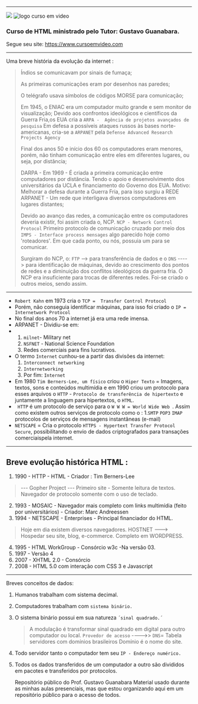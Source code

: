 
***
![](https://www.iconfinder.com/icons/940979/download/png/256)
![logo curso em video](https://github.com/userdanixdev/HTML/assets/132594952/65ff4878-2c9f-4558-a318-1ebbc3037af6)



### Curso de HTML ministrado pelo Tutor: Gustavo Guanabara. 
Segue seu site: https://www.cursoemvideo.com
***

Uma breve história da evolução da internet :

> Índios se comunicavam por sinais de fumaça;
>
> As primeiras comunicações eram por desenhos nas paredes;
>
> O telégrafo usava símbolos de códigos MORSE para comunicação;
>
> Em 1945, o ENIAC era um computador muito grande e sem monitor de visualização;
> Devido aos confrontos ideológicos e científicos da Guerra Fria,os EUA cria a ``ARPA -  Agência de projetos avançados de pesquisa`` Em defesa a possíveis ataques russos às bases norte-americanas, cria-se a ``ARPANET`` pela ``Defense Advanced Research Projects Agency``
> 
> Final dos anos 50 e início dos 60 os computadores eram menores, porém, não tinham comunicação entre eles em diferentes lugares, ou seja, por distância;
>
> DARPA - Em 1969 - É criada a primeira comunicação entre computadores por distância. Tendo o apoio e desenvolvimento dos universitários da UCLA e financiamento do Governo dos EUA.
> Motivo: Melhorar a defesa durante a Guerra Fria, para isso surgiu a REDE ARPANET -  Um rede que interligava diversos computadores em lugares distantes;
>
> Devido ao avanço das redes, a comunicação entre os computadores deveria existir, foi assim criada o, NCP.
> ``NCP - Network Control Protocol`` Primeiro protocolo de comunicação cruzado por meio dos `` IMPS - Interface process mensages`` algo parecido hoje como 'roteadores'. Em que cada ponto, ou nós, possuia um para se comunicar.
> 
> Surgiram do NCP, o:  ``FTP`` --> para transferência de dados e o ``DNS`` ----> para identificação de máquinas, devido ao crescimento dos pontos de redes e a diminuição dos conflitos ideológicos da guerra fria.
> O NCP era insuficiente para trocas de diferentes redes. Foi-se criado o outros meios, sendo assim.
***
*  ``Robert Kahn`` em 1973 cria o ``TCP =  Transfer Control Protocol``
*  Porém, não conseguia identificar máquinas, para isso foi criado o ``IP = Internetwork Protocol``
*  No final dos anos 70 a internet já era uma rede imensa.
*  ARPANET - Dividiu-se em:
*  1. ``milnet``- Military net
   2. ``NSFNET`` - National Science Foundation
   3.  Redes comerciais para fins lucrativos.
* O termo ``Internet`` cunhou-se a partir das divisões da internet:
  1. ``Interconnect networking``
  2. ``Internetworking``
  3. Por fim: ``Internet``
*  Em 1980 ``Tim Berners-Lee, um físico`` criou o ``Hiper Texto`` = Imagens, textos, sons e conteúdos multimídia e em 1990 criou um protocolo para esses arquivos o ``HTTP`` - ``Protocolo de transferência de hipertexto`` e juntamente a linguagem para hipertextos, o ``HTML``.
*  `` HTTP`` é um protocolo de serviço para o ``W W W = World Wide Web ``. Assim como existem outros serviços de protocolo como o :
     1.``SMTP`` ``POP3`` ``IMAP`` protocolos de serviços de mensagens instantâneas (e-mail)
*  ``NETSCAPE`` = Cria o protocolo ``HTTPS - Hypertext Transfer Protocol Secure``, possibilitando o envio de dados criptografados para transações comerciaispela internet.
_________________________________________________________________________________________________________________________________________________

## Breve evolução histórica HTML :

1. 1990 - HTTP - HTML - Criador : Tim Berners-Lee
> --- Gopher Project --- Primeiro site - Somente leitura de textos. Navegador de protocolo somente com o uso de teclado.
2. 1993 - MOSAIC - Navegador mais completo com links multimídia (feito por universitários) - Criador: Marc Andreessen
2. 1994 - NETSCAPE - Enterprises - Principal financiador do HTML.
> Hoje em dia existem diversos navegadores.
> HOSTNET ---> Hospedar seu site, blog, e-commerce. Completo em WORDPRESS.
4. 1995 - HTML WorkGroup - Consórcio w3c -Na versão 03.
5. 1997 - Versão 4 
6. 2007 - XHTML 2.0 - Consórcio
7. 2008 - HTML 5.0 com interação com CSS 3 e Javascript

***
Breves conceitos de dados:

1. Humanos trabalham com sistema decimal.
2. Computadores trabalham com ``sistema binário.``
3. O sistema binário possui em sua natureza `´sinal quadrado.´`
   > A modulação é transformar sinal quadrado em digital para outro computador ou local.
   > ``Provedor de acesso`` ---->> ``DNS``= Tabela servidores com domínios brasileiros
   > Domínio é o nome do site.
4. Todo servidor tanto o computador tem seu ``IP - Endereço numérico.``
4. Todos os dados transferidos de um computador a outro são divididos em pacotes e transferidos por protocolos.


   Repositório público do Prof. Gustavo Guanabara
Material usado durante as minhas aulas presenciais, mas que estou organizando aqui em um repositório público para o acesso de todos.
